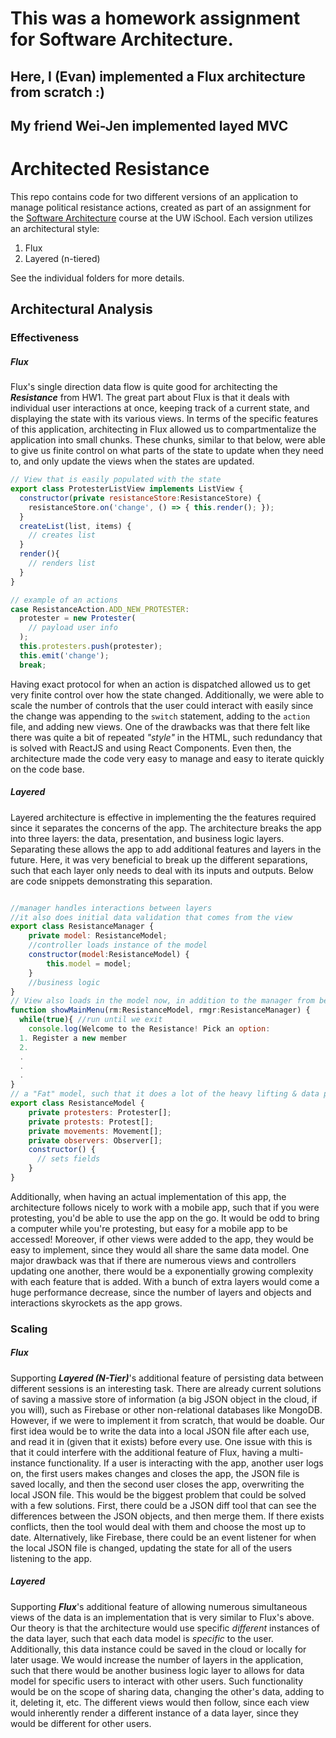 # This was a homework assignment for Software Architecture. 
## Here, I (Evan) implemented a Flux architecture from scratch :)
## My friend Wei-Jen implemented layed MVC

# Architected Resistance

This repo contains code for two different versions of an application to manage political resistance actions, created as part of an assignment for the [Software Architecture](https://canvas.uw.edu/courses/1100150) course at the UW iSchool. Each version utilizes an architectural style:

1. Flux
2. Layered (n-tiered)

See the individual folders for more details.


## Architectural Analysis

### Effectiveness

##### Flux
Flux's single direction data flow is quite good for architecting the _**Resistance**_ from HW1. The great part about Flux is that it deals with individual user interactions at once, keeping track of a current state, and displaying the state with its various views. In terms of the specific features of this application, architecting in Flux allowed us to compartmentalize the application into small chunks. These chunks, similar to that below, were able to give us finite control on what parts of the state to update when they need to, and only update the views when the states are updated.

``` js
// View that is easily populated with the state
export class ProtesterListView implements ListView {
  constructor(private resistanceStore:ResistanceStore) {
    resistanceStore.on('change', () => { this.render(); });
  }
  createList(list, items) {
    // creates list
  }
  render(){
    // renders list
  }
}

// example of an actions
case ResistanceAction.ADD_NEW_PROTESTER:
  protester = new Protester(
    // payload user info
  );
  this.protesters.push(protester);
  this.emit('change');
  break;
```

Having exact protocol for when an action is dispatched allowed us to get very finite control over how the state changed. Additionally, we were able to scale the number of controls that the user could interact with easily since the change was appending to the `switch` statement, adding to the `action` file, and adding new views. One of the drawbacks was that there felt like there was quite a bit of repeated _"style"_ in the HTML, such redundancy that is solved with ReactJS and using React Components. Even then, the architecture made the code very easy to manage and easy to iterate quickly on the code base.

##### Layered

Layered architecture is effective in implementing the the features required since it separates the concerns of the app. The architecture breaks the app into three layers: the data, presentation, and business logic layers. Separating these allows the app to add additional features and layers in the future. Here, it was very beneficial to break up the different separations, such that each layer only needs to deal with its inputs and outputs. Below are code snippets demonstrating this separation.

``` js

//manager handles interactions between layers
//it also does initial data validation that comes from the view
export class ResistanceManager {
    private model: ResistanceModel;
    //controller loads instance of the model
    constructor(model:ResistanceModel) {
        this.model = model;
    }
    //business logic
}
// View also loads in the model now, in addition to the manager from before
function showMainMenu(rm:ResistanceModel, rmgr:ResistanceManager) {
  while(true){ //run until we exit
    console.log(Welcome to the Resistance! Pick an option:
  1. Register a new member
  2.
  .
  .
  .
}
// a "Fat" model, such that it does a lot of the heavy lifting & data processing
export class ResistanceModel {
    private protesters: Protester[];
    private protests: Protest[];
    private movements: Movement[];
    private observers: Observer[];
    constructor() {
      // sets fields
    }
}
```


Additionally, when having an actual implementation of this app, the architecture follows nicely to work with a mobile app, such that if you were protesting, you'd be able to use the app on the go. It would be odd to bring a computer while you're protesting, but easy for a mobile app to be accessed! Moreover, if other views were added to the app, they would be easy to implement, since they would all share the same data model. One major drawback was that if there are numerous views and controllers updating one another, there would be a exponentially growing complexity with each feature that is added. With a bunch of extra layers would come a huge performance decrease, since the number of layers and objects and interactions skyrockets as the app grows.

### Scaling

##### Flux

Supporting _**Layered (N-Tier)**_'s additional feature of persisting data between different sessions is an interesting task. There are already current solutions of saving a massive store of information (a big JSON object in the cloud, if you will), such as Firebase or other non-relational databases like MongoDB. However, if we were to implement it from scratch, that would be doable. Our first idea would be to write the data into a local JSON file after each use, and read it in (given that it exists) before every use. One issue with this is that it could interfere with the additional feature of Flux, having a multi-instance functionality. If a user is interacting with the app, another user logs on, the first users makes changes and closes the app, the JSON file is saved locally, and then the second user closes the app, overwriting the local JSON file. This would be the biggest problem that could be solved with a few solutions. First, there could be a JSON diff tool that can see the differences between the JSON objects, and then merge them. If there exists conflicts, then the tool would deal with them and choose the most up to date. Alternatively, like Firebase, there could be an event listener for when the local JSON file is changed, updating the state for all of the users listening to the app.

##### Layered

Supporting _**Flux**_'s additional feature of allowing numerous simultaneous views of the data is an implementation that is very similar to Flux's above. Our theory is that the architecture would use specific _different_ instances of the data layer, such that each data model is _specific_ to the user. Additionally, this data instance could be saved in the cloud or locally for later usage. We would increase the number of layers in the application, such that there would be another business logic layer to allows for data model for specific users to interact with other users. Such functionality would be on the scope of sharing data, changing the other's data, adding to it, deleting it, etc. The different views would then follow, since each view would inherently render a different instance of a data layer, since they would be different for other users.
